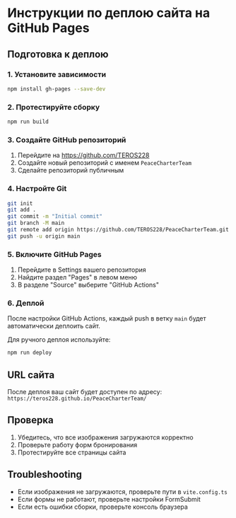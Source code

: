 # Инструкции по деплою сайта на GitHub Pages

## Подготовка к деплою

### 1. Установите зависимости
```bash
npm install gh-pages --save-dev
```

### 2. Протестируйте сборку
```bash
npm run build
```

### 3. Создайте GitHub репозиторий
1. Перейдите на https://github.com/TEROS228
2. Создайте новый репозиторий с именем `PeaceCharterTeam`
3. Сделайте репозиторий публичным

### 4. Настройте Git
```bash
git init
git add .
git commit -m "Initial commit"
git branch -M main
git remote add origin https://github.com/TEROS228/PeaceCharterTeam.git
git push -u origin main
```

### 5. Включите GitHub Pages
1. Перейдите в Settings вашего репозитория
2. Найдите раздел "Pages" в левом меню
3. В разделе "Source" выберите "GitHub Actions"

### 6. Деплой
После настройки GitHub Actions, каждый push в ветку `main` будет автоматически деплоить сайт.

Для ручного деплоя используйте:
```bash
npm run deploy
```

## URL сайта
После деплоя ваш сайт будет доступен по адресу:
`https://teros228.github.io/PeaceCharterTeam/`

## Проверка
1. Убедитесь, что все изображения загружаются корректно
2. Проверьте работу форм бронирования
3. Протестируйте все страницы сайта

## Troubleshooting
- Если изображения не загружаются, проверьте пути в `vite.config.ts`
- Если формы не работают, проверьте настройки FormSubmit
- Если есть ошибки сборки, проверьте консоль браузера
